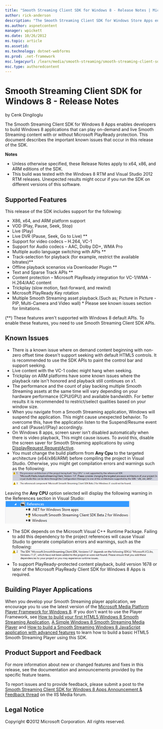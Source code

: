 ```yaml
---
title: "Smooth Streaming Client SDK for Windows 8 - Release Notes | Microsoft Docs"
author: rick-anderson
description: "The Smooth Streaming Client SDK for Windows Store Apps enables developers to build Windows Store applications that can play on-demand and live Smooth Streami..."
ms.author: aspnetcontent
manager: wpickett
ms.date: 10/26/2012
ms.topic: article
ms.assetid: 
ms.technology: dotnet-webforms
ms.prod: .net-framework
msc.legacyurl: /learn/media/smooth-streaming/smooth-streaming-client-sdk-for-windows-8-release-notes
msc.type: authoredcontent
---
```

Smooth Streaming Client SDK for Windows 8 - Release Notes
====================
by Cenk Dingiloglu

The Smooth Streaming Client SDK for Windows 8 Apps enables developers to build Windows 8 applications that can play on-demand and live Smooth Streaming content with or without Microsoft PlayReady protection. This document describes the important known issues that occur in this release of the SDK.

**Notes**

- Unless otherwise specified, these Release Notes apply to x64, x86, and ARM editions of the SDK.
- This build was tested with the Windows 8 RTM and Visual Studio 2012 RTM releases. Unexpected results might occur if you run the SDK on different versions of this software.

## Supported Features

This release of the SDK includes support for the following:

- X86, x64, and ARM platform support
- VOD (Play, Pause, Seek, Stop)
- Live (Play)
- Live DVR (Pause, Seek, Go to Live) \*\*
- Support for video codecs – H.264, VC-1
- Support for Audio codecs – AAC, Dolby DD+, WMA Pro
- Multiple audio language switching with APIs \*\*
- Track-selection for playback (for example, restrict the available bitrates)\*\*
- Offline playback scenarios via Downloader Plugin \*\*
- Text and Sparse Track APIs \*\*
- Content protection – Microsoft PlayReady integration for VC-1/WMA - H.264/AAC content
- Trickplay (slow motion, fast-forward, and rewind)
- Microsoft PlayReady Key rotation
- Multiple Smooth Streaming asset playback.(Such as; Picture in Picture - PIP, Multi-Camera and Video wall) \* Please see known issues section for limitations.

(\*\*) These features aren't supported with Windows 8 default APIs. To enable these features, you need to use Smooth Streaming Client SDK APIs.

## Known Issues

- There is a known issue where on demand content beginning with non-zero offset time doesn't support seeking with default HTML5 controls. It is recommended to use the SDK APIs to paint the control bar and support seeking.
- Live content with the VC-1 codec might hang when seeking.
- Trickplay on ARM platforms have some known issues where the playback rate isn't honored and playback still continues on x1.
- The performance and the count of play backing multiple Smooth Streaming assets at the same time will vary depending on your hardware performance (CPU/GPU) and available bandwidth. For better results it is recommended to restrict/select qualities based on your window size.
- When you navigate from a Smooth Streaming application, Windows will suspend the application. This might cause unexpected behavior. To overcome this, have the application listen to the Suspend/Resume event and call (Pause)/(Play) accordingly.
- On Windows 8 apps, screen saver isn't disabled automatically when there is video playback, This might cause issues. To avoid this, disable the screen saver for Smooth Streaming applications by using [DisplayRequest.RequestActive](https://msdn.microsoft.com/en-us/library/windows/apps/windows.system.display.displayrequest.requestactive.aspx).
- You must change the build platform from **Any Cpu** to the targeted architecture (x64/x86/ARM) before compiling the project in Visual Studio. Otherwise, you might get compilation errors and warnings such as the following:  
    ![](smooth-streaming-client-sdk-for-windows-8-release-notes/_static/image1.png)  
  
 Leaving the     **Any CPU** option selected will display the following warning in the References section in Visual Studio:  
    ![](smooth-streaming-client-sdk-for-windows-8-release-notes/_static/image2.png)
- The SDK depends on the Microsoft Visual C++ Runtime Package. Failing to add this dependency to the project references will cause Visual Studio to generate compilation errors and warnings, such as the following:  
    ![](smooth-streaming-client-sdk-for-windows-8-release-notes/_static/image3.png)
- To support PlayReady-protected content playback, build version 1678 or later of the Microsoft PlayReady Client SDK for Windows 8 Apps is required.

## Building Player Applications

When you develop your Smooth Streaming player application, we encourage you to use the latest version of the [Microsoft Media Platform Player Framework for Windows 8](http://playerframework.codeplex.com/). If you don't want to use the Player Framework, see [How to build your first HTML5 Windows 8 Smooth Streaming Application](https://blogs.iis.net/cenkd/archive/2012/03/28/How-to-build-your-first-html5-metro-style-smooth-streaming-player.aspx), [A Simple Windows 8 Smooth Streaming Media Player](https://code.msdn.microsoft.com/Smooth-Streaming-Client-0bb1471f) and [How to build a Smooth Streaming Windows 8 JavaScript application with advanced features](https://blogs.iis.net/cenkd/archive/2012/08/09/how-to-build-a-smooth-streaming-windows-8-javascript-application-with-advanced-features.aspx) to learn how to build a basic HTML5 Smooth Streaming Player using this SDK.

## Product Support and Feedback

For more information about new or changed features and fixes in this release, see the documentation and announcements provided by the specific feature teams.

To report issues and to provide feedback, please submit a post to the [Smooth Streaming Client SDK for Windows 8 Apps Announcement & Feedback thread](https://forums.iis.net/p/1187882/2016642.aspx#2016642) on the IIS Media forum.

## Legal Notice

Copyright ©2012 Microsoft Corporation. All rights reserved.